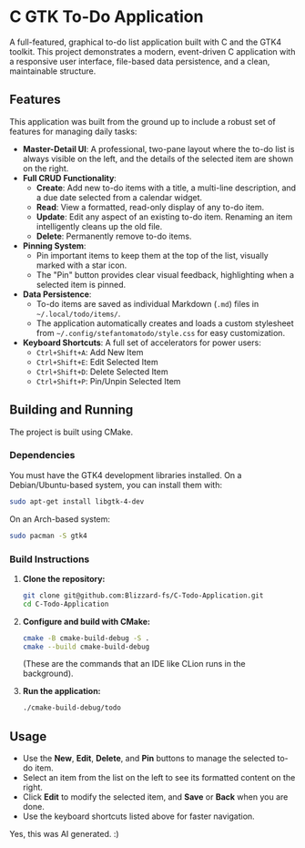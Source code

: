 # C GTK To-Do Application

A full-featured, graphical to-do list application built with C and the GTK4 toolkit. This project demonstrates a modern, event-driven C application with a responsive user interface, file-based data persistence, and a clean, maintainable structure.

## Features

This application was built from the ground up to include a robust set of features for managing daily tasks:

-   **Master-Detail UI**: A professional, two-pane layout where the to-do list is always visible on the left, and the details of the selected item are shown on the right.
-   **Full CRUD Functionality**:
    -   **Create**: Add new to-do items with a title, a multi-line description, and a due date selected from a calendar widget.
    -   **Read**: View a formatted, read-only display of any to-do item.
    -   **Update**: Edit any aspect of an existing to-do item. Renaming an item intelligently cleans up the old file.
    -   **Delete**: Permanently remove to-do items.
-   **Pinning System**:
    -   Pin important items to keep them at the top of the list, visually marked with a star icon.
    -   The "Pin" button provides clear visual feedback, highlighting when a selected item is pinned.
-   **Data Persistence**:
    -   To-do items are saved as individual Markdown (`.md`) files in `~/.local/todo/items/`.
    -   The application automatically creates and loads a custom stylesheet from `~/.config/stefantomatodo/style.css` for easy customization.
-   **Keyboard Shortcuts**: A full set of accelerators for power users:
    -   `Ctrl+Shift+A`: Add New Item
    -   `Ctrl+Shift+E`: Edit Selected Item
    -   `Ctrl+Shift+D`: Delete Selected Item
    -   `Ctrl+Shift+P`: Pin/Unpin Selected Item

## Building and Running

The project is built using CMake.

### Dependencies

You must have the GTK4 development libraries installed. On a Debian/Ubuntu-based system, you can install them with:
```sh
sudo apt-get install libgtk-4-dev
```

On an Arch-based system:

```sh
sudo pacman -S gtk4
```

### Build Instructions

1.  **Clone the repository:**

    ```sh
    git clone git@github.com:Blizzard-fs/C-Todo-Application.git
    cd C-Todo-Application
    ```

2.  **Configure and build with CMake:**

    ```sh
    cmake -B cmake-build-debug -S .
    cmake --build cmake-build-debug
    ```

    (These are the commands that an IDE like CLion runs in the background).

3.  **Run the application:**

    ```sh
    ./cmake-build-debug/todo
    ```

## Usage

  - Use the **New**, **Edit**, **Delete**, and **Pin** buttons to manage the selected to-do item.
  - Select an item from the list on the left to see its formatted content on the right.
  - Click **Edit** to modify the selected item, and **Save** or **Back** when you are done.
  - Use the keyboard shortcuts listed above for faster navigation.

Yes, this was AI generated. :)
